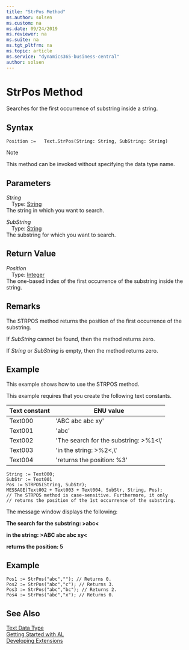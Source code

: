 ```yaml
---
title: "StrPos Method"
ms.author: solsen
ms.custom: na
ms.date: 09/24/2019
ms.reviewer: na
ms.suite: na
ms.tgt_pltfrm: na
ms.topic: article
ms.service: "dynamics365-business-central"
author: solsen
---
```

[//]: # (START>DO_NOT_EDIT)
[//]: # (IMPORTANT:Do not edit any of the content between here and the END>DO_NOT_EDIT.)
[//]: # (Any modifications should be made in the .xml files in the ModernDev repo.)
# StrPos Method
Searches for the first occurrence of substring inside a string.


## Syntax
```
Position :=   Text.StrPos(String: String, SubString: String)
```
> [!NOTE]  
> This method can be invoked without specifying the data type name.  
## Parameters
*String*  
&emsp;Type: [String](../string/string-data-type.md)  
The string in which you want to search.
        
*SubString*  
&emsp;Type: [String](../string/string-data-type.md)  
The substring for which you want to search.  


## Return Value
*Position*  
&emsp;Type: [Integer](../integer/integer-data-type.md)  
The one-based index of the first occurrence of the substring inside the string.  


[//]: # (IMPORTANT: END>DO_NOT_EDIT)

## Remarks  
 The STRPOS method returns the position of the first occurrence of the substring.  
  
 If *SubString* cannot be found, then the method returns zero.  
  
 If *String* or *SubString* is empty, then the method returns zero.  
  
## Example  
 This example shows how to use the STRPOS method.  
  
 This example requires that you create the following text constants.  
  
|Text constant|ENU value|  
|-------------------|---------------|  
|Text000|'ABC abc abc xy'|  
|Text001|'abc'|  
|Text002|'The search for the substring: >%1\<\\'|  
|Text003|'in the string: >%2\<,\\'|  
|Text004|'returns the position: %3'|  
  
```  
String := Text000;  
SubStr := Text001  
Pos := STRPOS(String, SubStr);  
MESSAGE(Text002 + Text003 + Text004, SubStr, String, Pos);  
// The STRPOS method is case-sensitive. Furthermore, it only  
// returns the position of the 1st occurrence of the substring.  
```  
  
 The message window displays the following:  
  
 **The search for the substring: >abc\<**  
  
 **in the string: >ABC abc abc xy\<**  
  
 **returns the position: 5**  
  
## Example  
  
```  
Pos1 := StrPos("abc",""); // Returns 0.  
Pos2 := StrPos("abc","c"); // Returns 3.  
Pos3 := StrPos("abc","bc"); // Returns 2.  
Pos4 := StrPos("abc","x"); // Returns 0.  
```  

## See Also
[Text Data Type](text-data-type.md)  
[Getting Started with AL](../../devenv-get-started.md)  
[Developing Extensions](../../devenv-dev-overview.md)